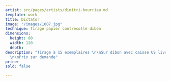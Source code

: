 ```yaml
---
artist: src/pages/artists/dimitri-bourriau.md
template: work
title: Dictator
image: "/images/1007.jpg"
technique: Tirage papier contrecollé dibon
dimensions:
  height: 80
  width: 120
  depth: 
description: "Tirage à 15 exemplaires \n\nSur dibon avec caisse US livré à domicile
  \n\nPrix sur demande"
price: 
sold: false

---
```

